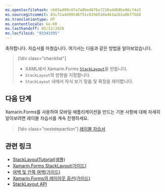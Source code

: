 ```yaml
---
ms.openlocfilehash: cb03ad89c4fa7a8bed876a7210add68be06cf4a3
ms.sourcegitcommit: 83cf2a4d99546751c6394510a463a2b2a8bf75b8
ms.translationtype: HT
ms.contentlocale: ko-KR
ms.lasthandoff: 05/12/2020
ms.locfileid: "83343395"
---
```

축하합니다. 자습서를 마쳤습니다. 여기서는 다음과 같은 방법을 알아보았습니다.

> [!div class="checklist"]
>
> - XAML에서 Xamarin.Forms [`StackLayout`](xref:Xamarin.Forms.StackLayout)을 만듭니다.
> - `StackLayout`의 방향을 지정합니다.
> - `StackLayout` 내에서 자식 보기 맞춤 및 확장을 제어합니다.

## <a name="next-steps"></a>다음 단계

Xamarin.Forms를 사용하여 모바일 애플리케이션을 만드는 기본 사항에 대해 자세히 알아보려면 레이블 자습서를 계속 진행하세요.

> [!div class="nextstepaction"]
> [레이블 자습서](~/get-started/tutorials/label/index.yml)

## <a name="related-links"></a>관련 링크

- [StackLayoutTutorial(샘플)](https://docs.microsoft.com/samples/xamarin/xamarin-forms-samples/getstarted-tutorials-stacklayouttutorial/)
- [Xamarin.Forms StackLayout(가이드)](~/xamarin-forms/user-interface/layouts/stacklayout.md)
- [여백 및 안쪽 여백(가이드)](~/xamarin-forms/user-interface/layouts/margin-and-padding.md)
- [Xamarin.Forms의 레이아웃 옵션(가이드)](~/xamarin-forms/user-interface/layouts/layout-options.md)
- [StackLayout API](xref:Xamarin.Forms.StackLayout)
